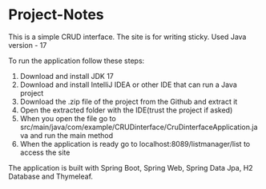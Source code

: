 # Project-Notes

This is a simple CRUD interface. The site is for writing sticky. 
Used Java version - 17

To run the application follow these steps:

1. Download and install JDK 17
2. Download and install IntelliJ IDEA or other IDE that can run a Java project
3. Download the .zip file of the project from the Github and extract it
4. Open the extracted folder with the IDE(trust the project if asked)
5. When you open the file go to src/main/java/com/example/CRUDinterface/CruDinterfaceApplication.java and run the main method
6. When the application is ready go to localhost:8089/listmanager/list to access the site

The application is built with Spring Boot, Spring Web, Spring Data Jpa, H2 Database and Thymeleaf.
